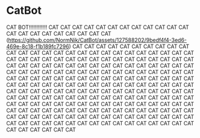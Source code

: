 # CatBot
CAT BOT!!!!!!!!!!!! 
CAT
CAT
CAT
CAT
CAT
CAT
CAT
CAT
CAT
CAT
CAT
CAT
CAT
CAT
CAT
CAT
CAT
CAT
CAT
CAT
CAT
(https://github.com/NormNik/CatBot/assets/127588202/9bedf4f4-3ed6-469e-8c18-f1b189fc7296)
CAT
CAT
CAT
CAT
CAT
CAT
CAT
CAT
CAT
CAT
CAT
CAT
CAT
CAT
CAT
CAT
CAT
CAT
CAT
CAT
CAT
CAT
CAT
CAT
CAT
CAT
CAT
CAT
CAT
CAT
CAT
CAT
CAT
CAT
CAT
CAT
CAT
CAT
CAT
CAT
CAT
CAT
CAT
CAT
CAT
CAT
CAT
CAT
CAT
CAT
CAT
CAT
CAT
CAT
CAT
CAT
CAT
CAT
CAT
CAT
CAT
CAT
CAT
CAT
CAT
CAT
CAT
CAT
CAT
CAT
CAT
CAT
CAT
CAT
CAT
CAT
CAT
CAT
CAT
CAT
CAT
CAT
CAT
CAT
CAT
CAT
CAT
CAT
CAT
CAT
CAT
CAT
CAT
CAT
CAT
CAT
CAT
CAT
CAT
CAT
CAT
CAT
CAT
CAT
CAT
CAT
CAT
CAT
CAT
CAT
CAT
CAT
CAT
CAT
CAT
CAT
CAT
CAT
CAT
CAT
CAT
CAT
CAT
CAT
CAT
CAT
CAT
CAT
CAT
CAT
CAT
CAT
CAT
CAT
CAT
CAT
CAT
CAT
CAT
CAT
CAT
CAT
CAT
CAT
CAT
CAT
CAT
CAT
CAT
CAT
CAT
CAT
CAT
CAT
CAT
CAT
CAT
CAT
CAT
CAT
CAT
CAT
CAT
CAT
CAT
CAT
CAT
CAT
CAT
CAT
CAT
CAT
CAT
CAT
CAT
CAT
CAT
CAT
CAT
CAT
CAT
CAT
CAT
CAT
CAT
CAT
CAT
CAT
CAT
CAT
CAT
CAT
CAT
CAT
CAT
CAT
CAT
CAT
CAT
CAT
CAT
CAT
CAT
CAT
CAT
CAT
CAT
CAT
